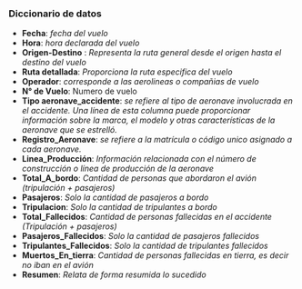 ### Diccionario de datos

* **Fecha**: *fecha del vuelo*
* **Hora**: *hora declarada del vuelo*
* **Origen-Destino** : *Representa la ruta general desde el origen hasta el destino del vuelo*
* **Ruta detallada**: *Proporciona la ruta especifica del vuelo*
* **Operador**: *corresponde a las aerolineas o compañias de vuelo*
* **N° de Vuelo**: Numero de vuelo
* **Tipo aeronave_accidente**: *se refiere al tipo de aeronave involucrada en el accidente. Una línea de esta columna puede proporcionar información sobre la marca, el modelo y otras características de la aeronave que se estrelló.*
* **Registro_Aeronave**: *se refiere a la matrícula o código unico asignado a cada aeronave.*
* **Linea_Producción**: *Información relacionada con el número de construcción o línea de producción de la aeronave*
* **Total_A_bordo**: *Cantidad de personas que abordaron el avión (tripulación + pasajeros)*
* **Pasajeros**: *Solo la cantidad de pasajeros a bordo*
* **Tripulacion**: *Solo la cantidad de tripulantes a bordo*
* **Total_Fallecidos**: *Cantidad de personas fallecidas en el accidente (Tripulación + pasajeros)*
* **Pasajeros_Fallecidos**: *Solo la cantidad de pasajeros fallecidos*
* **Tripulantes_Fallecidos**: *Solo la cantidad de tripulantes fallecidos*
* **Muertos_En_tierra**: *Cantidad de personas fallecidas en tierra, es decir no iban en el avión*
* **Resumen**: *Relata de forma resumida lo sucedido*


